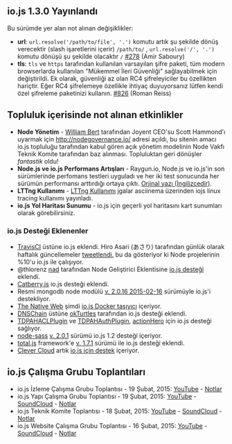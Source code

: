 ## io.js 1.3.0 Yayınlandı
Bu sürümde yer alan not alınan değişiklikler: 
* **url**: `url.resolve('/path/to/file', '.')` komutu artık şu şekilde dönüş verecektir (slash işaretlerini içerir) `/path/to/` , `url.resolve('/', '.')` komutu dönüşü şu şekilde olacaktır `/` [#278](https://github.com/iojs/io.js/pull/278) (Amir Saboury)
* **tls**: `tls` ve `https` tarafından kullanılan varsayılan şifre paketi, tüm modern browserlarda kullanılan "Mükemmel İleri Güvenliği" sağlayabilmek için değiştirildi. Ek olarak, güvenliği az olan RC4 şifreleyiciler bu özellikten hariçtir. Eğer RC4 şifrelemeye özellikle ihtiyaç duyuyorsanız lütfen kendi özel şifreleme paketinizi kullanın. [#826](https://github.com/iojs/io.js/pull/826) (Roman Reiss)

## Topluluk içerisinde not alınan etkinlikler 
* **Node Yönetim** - [William Bert](https://twitter.com/williamjohnbert) tarafından Joyent CEO'su Scott Hammond'ı uyarmak için http://nodegovernance.io/ adresi açıldı, bu sitenin amacı io.js topluluğu tarafından kabul gören açık yönetim modelinin Node Vakfı Teknik Komite tarafından baz alınması. Topluluktan geri dönüşler _fantastik_ oldu!
* **Node.js ve io.js Performans Artışları** - Raygun.io, Node.js ve io.js'in son sürümlerinde perfomans testleri uyguladı ve her iki test sonucunda her sürümün performansı arttırdığı ortaya çıktı. [Orjinal yazı (İngilizcedir)](https://raygun.io/blog/2015/02/node-js-performance-node-js-vs-io-js/).
* **LTTng Kullanımı** - [LTTng Kullanımı](https://asciinema.org/a/16785) jgalar asciinema üzerinden iojs linux tracing kullanımı yayınladı.
* **io.js Yol Haritası Sunumu** - io.js için geçerli yol haritasını kart sunumları olarak görebilirsiniz. 

### io.js Desteği Eklenenler
* [TravisCI](https://travis-ci.org/) üstüne io.js eklendi. Hiro Asari (あさり) tarafından günlük olarak haftalık güncellemeler [tweetlendi.](https://twitter.com/hiro_asari/status/566268486012633088) bu da gösteriyor ki Node projelerinin %10'u io.js ile çalışıyor.
* @thlorenz [nad](https://github.com/thlorenz/nad) tarafından Node Geliştirici Eklentisine [io.js desteği](https://twitter.com/thlorenz/status/566328088121081856) eklendi.
* [Catberry.js](https://github.com/catberry/catberry) io.js desteği eklendi.
* Resmi mongodb node modülü [v. 2.0.16 2015-02-16](https://github.com/mongodb/node-mongodb-native/blob/2.0/HISTORY.md) sürümüyle io.js'i destekliyor.
* [The Native Web](http://www.thenativeweb.io/) şimdi [io.js Docker taşıyıcı](https://registry.hub.docker.com/u/thenativeweb/iojs/) içeriyor.
* [DNSChain](https://github.com/okTurtles/dnschain) üstüne [okTurtles](https://okturtles.com/) tarafından io.js desteği eklendi.
* [TDPAHACLPlugin](https://github.com/neilstuartcraig/TDPAHACLPlugin) ve [TDPAHAuthPlugin](https://github.com/neilstuartcraig/TDPAHAuthPlugin), [actionHero](http://www.actionherojs.com/) için io.js desteği sağlıyor.
* [node-sass](https://npmjs.org/package/node-sass) [v. 2.0.1](https://github.com/sass/node-sass/issues/655) sürümü io.js 1.2 desteği içeriyor.
* [total.js](https://www.totaljs.com/) framework'e [v. 1.7.1](https://github.com/totaljs/framework/releases/tag/v1.7.1) sürümü ile io.js desteği eklendi.  
* [Clever Cloud](https://www.clever-cloud.com/) artık [io.js için destek](https://www.clever-cloud.com/blog/features/2015/01/23/introducing-io.js/) içeriyor.

## io.js Çalışma Grubu Toplantıları
* io.js İzleme Çalışma Grubu Toplantısı - 19 Şubat, 2015: [YouTube](https://www.youtube.com/watch?v=wvBVjg8jkv0) - [Notlar](https://docs.google.com/document/d/1_ApOMt03xHVkaGpTEPMDIrtkjXOzg3Hh4ZcyfhvMHx4/edit)
* io.js Yapı Çalışma Grubu Toplantısı - 19 Şubat, 2015: [YouTube](https://www.youtube.com/watch?v=OKQi3pTF7fs) - [SoundCloud](https://soundcloud.com/iojs/iojs-build-wg-meeting-2015-02-19) - [Notlar](https://docs.google.com/document/d/1vRhsYBs4Hw6vRu55h5eWTwDzS1NctxdTvMMEnCbDs14/edit)
* io.js Teknik Komite Toplantısı - 18 Şubat, 2015: [YouTube](https://www.youtube.com/watch?v=jeBPYLJ2_Yc) - [SoundCloud](https://soundcloud.com/iojs/iojs-tc-meeting-meeting-2015-02-18) - [Notlar](https://docs.google.com/document/d/1JnujRu6Rfnp6wvbvwCfxXnsjLySunQ_yah91pkvSFdQ/edit)
* io.js Website Çalışma Grubu Toplantısı - 16 Şubat, 2015: [YouTube](https://www.youtube.com/watch?v=UKDKhFV61ZA) - [SoundCloud](https://soundcloud.com/iojs/iojs-website-wg-meeting-2015-02-16) - [Notlar](https://docs.google.com/document/d/1R8JmOoyr64tt-QOj27bD19ZOWg63CujW7GeaAHIIkUs/edit)
